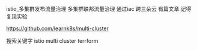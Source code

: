 istio_多集群发布流量治理 多集群联邦流量治理 通过iac 跨三朵云   有篇文章 记得复现实验

https://github.com/learnk8s/multi-cluster


搜索关键字 istio multi cluster terrform